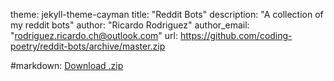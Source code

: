 theme: jekyll-theme-cayman
title: "Reddit Bots"
description: "A collection of my reddit bots"
author: "Ricardo Rodriguez"
author_email: "rodriguez.ricardo.ch@outlook.com"
url: https://github.com/coding-poetry/reddit-bots/archive/master.zip

#markdown: [Download .zip](https://github.com/coding-poetry/reddit-bots/archive/master.zip)
